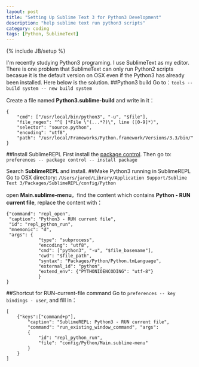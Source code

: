 ```yaml
---
layout: post
title: "Setting Up Sublime Text 3 for Python3 Development"
description: "help sublime text run python3 scripts"
category: coding
tags: [Python, SublimeText]
---
```

{% include JB/setup %}

I'm recently studying Python3 programing. I use SublimeText as my editor. There is one problem that SublimeText can only run Python2 scripts becasue it is the default version on OSX even if the Python3 has already been installed. Here below is the solution.
##Python3 build
Go to：`tools -- build system -- new build system`

Create a file named **Python3.sublime-build** and write in it：
```
{
    "cmd": ["/usr/local/bin/python3", "-u", "$file"],
    "file_regex": "^[ ]*File \"(...*?)\", line ([0-9]*)",
    "selector": "source.python",
    "encoding": "utf8",
    "path": "/usr/local/Frameworks/Python.framework/Versions/3.3/bin/"
}
```
##Install SublimeREPL
First install the [package control](https://sublime.wbond.net/installation#st3). Then go to: 
`preferences -- package control -- install package`

Search **SublimeREPL** and install.
##Make Python3 running in SublimeREPL
Go to OSX directory: 
`/Users/jared/Library/Application Support/Sublime Text 3/Packages/SublimeREPL/config/Python`

open **Main.sublime-menu**，find the content which contains **Python - RUN current file**, replace the content with：
```
{"command": "repl_open",
 "caption": "Python3 - RUN current file",
 "id": "repl_python_run",
 "mnemonic": "d",
 "args": {
            "type": "subprocess",
            "encoding": "utf8",
            "cmd": ["python3", "-u", "$file_basename"],
            "cwd": "$file_path",
            "syntax": "Packages/Python/Python.tmLanguage",
            "external_id": "python",
            "extend_env": {"PYTHONIOENCODING": "utf-8"}
            }
}
```
##Shortcut for RUN-current-file command
Go to `preferences -- key bindings - user`, and fill in：
```
[ 
    {"keys":["command+p"],
        "caption": "SublimeREPL: Python3 - RUN current file",
        "command": "run_existing_window_command", "args":
        {
            "id": "repl_python_run",
            "file": "config/Python/Main.sublime-menu"
        }
    }
]
```
